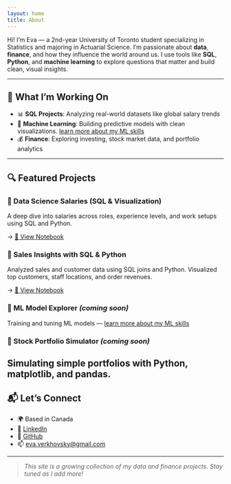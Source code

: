 ```yaml
---
layout: home
title: About
---
```


Hi! I’m Eva — a 2nd-year University of Toronto student specializing in Statistics and majoring in Actuarial Science.
I’m passionate about **data**, **finance**, and how they influence the world around us.
I use tools like **SQL**, **Python**, and **machine learning** to explore questions that matter and build clean, visual insights.

---

## 🚀 What I’m Working On

- 📊 **SQL Projects**: Analyzing real-world datasets like global salary trends  
- 🤖 **Machine Learning**: Building predictive models with clean visualizations. [learn more about my ML skills](/machine-learning/)
- 💰 **Finance**: Exploring investing, stock market data, and portfolio analytics

---

## 🔍 Featured Projects

### 📁 Data Science Salaries (SQL & Visualization)
A deep dive into salaries across roles, experience levels, and work setups using SQL and Python.

→ [📓 View Notebook](DataScience_Salaries.html)

### 📁 Sales Insights with SQL & Python  
Analyzed sales and customer data using SQL joins and Python. Visualized top customers, staff locations, and order revenues.  

→ [📓 View Notebook](Sales_Insights.html)

### 🧠 ML Model Explorer *(coming soon)*
Training and tuning ML models — [learn more about my ML skills](/machine-learning/)

### 💸 Stock Portfolio Simulator *(coming soon)*
Simulating simple portfolios with Python, matplotlib, and pandas.
---

## 📬 Let’s Connect

- 🌍 Based in Canada  
- 💼 [LinkedIn](https://www.linkedin.com/in/eva-verkhovsky-601026337/)  
- 🧠 [GitHub](https://github.com/EvaV664)  
- 📫 [eva.verkhovsky@gmail.com](mailto:eva.verkhovsky@gmail.com)

---

> *This site is a growing collection of my data and finance projects. Stay tuned as I add more!*
